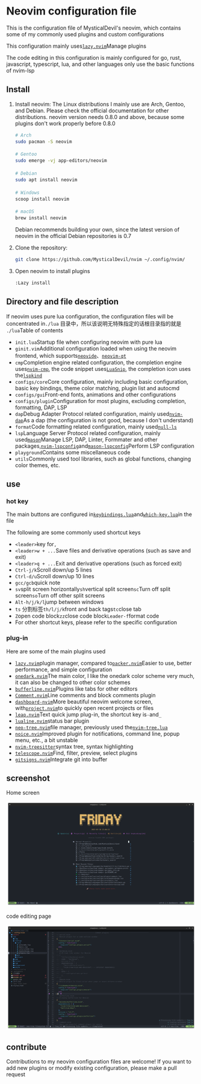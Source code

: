 # Neovim configuration file

This is the configuration file of MysticalDevil's neovim, which contains some of my commonly used plugins and custom configurations

This configuration mainly uses[`lazy.nvim`](https://github.com/folke/lazy.nvim)Manage plugins

The code editing in this configuration is mainly configured for go, rust, javascript, typescript, lua, and other languages ​​only use the basic functions of nvim-lsp

## Install

1.  Install neovim:
    The Linux distributions I mainly use are Arch, Gentoo, and Debian. Please check the official documentation for other distributions. neovim version needs 0.8.0 and above, because some plugins don't work properly before 0.8.0

    ```bash
    # Arch
    sudo pacman -S neovim

    # Gentoo
    sudo emerge -vj app-editors/neovim

    # Debian
    sudo apt install neovim

    # Windows
    scoop install neovim

    # macOS
    brew install neovim
    ```

    Debian recommends building your own, since the latest version of neovim in the official Debian repositories is 0.7

2.  Clone the repository:

    ```bash
    git clone https://github.com/MysticalDevil/nvim ~/.config/nvim/
    ```

3.  Open neovim to install plugins

    ```bash
    :Lazy install
    ```

## Directory and file description

If neovim uses pure lua configuration, the configuration files will be concentrated in`./lua` 目录中，所以该说明无特殊指定的话根目录指的就是 `./lua`Table of contents

-   `init.lua`Startup file when configuring neovim with pure lua
-   `ginit.vim`Additional configuration loaded when using the neovim frontend, which supports[`neovide`](https://github.com/neovide/neovide)、[`neovim-qt`](https://github.com/equalsraf/neovim-qt)
-   `cmp`Completion engine related configuration, the completion engine uses[`nvim-cmp`](https://github.com/hrsh7th/nvim-cmp), the code snippet uses[`LuaSnip`](https://github.com/L3MON4D3/LuaSnip), the completion icon uses the[`lspkind`](https://github.com/onsails/lspkind.nvim)
-   `configs/core`Core configuration, mainly including basic configuration, basic key bindings, theme color matching, plugin list and autocmd
-   `configs/gui`Front-end fonts, animations and other configurations
-   `configs/plugin`Configuration for most plugins, excluding completion, formatting, DAP, LSP
-   `dap`Debug Adapter Protocol related configuration, mainly used[`nvim-dap`](https://github.com/mfussenegger/nvim-dap)As a dap (the configuration is not good, because I don't understand)
-   `format`Code formatting related configuration, mainly used[`null-ls`](https://github.com/jose-elias-alvarez/null-ls.nvim)
-   `lsp`Language Server Protocol related configuration, mainly used[`mason`](https://github.com/williamboman/mason.nvim)Manage LSP, DAP, Linter, Formmater and other packages,[`nvim-lspconfig`](https://github.com/neovim/nvim-lspconfig)and[`mason-lspconfig`](https://github.com/williamboman/mason-lspconfig.nvim)Perform LSP configuration
-   `playground`Contains some miscellaneous code
-   `utils`Commonly used tool libraries, such as global functions, changing color themes, etc.

## use

### hot key

The main buttons are configured in[`keybindings.lua`](./lua/configs/core/keybindings.lua)and[`which-key.lua`](./lua/configs/plugin/whick-key.lua)in the file

The following are some commonly used shortcut keys

-   `<leader>`key for`,`
-   `<leader>w + ...`Save files and derivative operations (such as save and exit)
-   `<leader>q + ...`Exit and derivative operations (such as forced exit)
-   `Ctrl-j/k`Scroll down/up 5 lines
-   `Ctrl-d/u`Scroll down/up 10 lines
-   `gcc/gcb`quick note
-   `sv`split screen horizontally`sh`vertical split screen`sc`Turn off split screen`so`Turn off other split screens
-   `Alt-h/j/k/l`jump between windows
-   `ts` 分割标签`th/l/j/k`front and back tags`tc`close tab
-   `Z`open code block`zz`close code block`Leader-f`format code
-   For other shortcut keys, please refer to the specific configuration

### plug-in

Here are some of the main plugins used

-   [`lazy.nvim`](https://github.com/folke/lazy.nvim)plugin manager, compared to[`packer.nvim`](https://github.com/wbthomason/packer.nvim)Easier to use, better performance, and simple configuration
-   [`onedark.nvim`](https://github.com/navarasu/onedark.nvim)The main color, I like the onedark color scheme very much, it can also be changed to other color schemes
-   [`bufferline.nvim`](https://github.com/akinsho/bufferline.nvim)Plugins like tabs for other editors
-   [`Comment.nvim`](`https://github.com/numToStr/Comment.nvim`)Line comments and block comments plugin
-   [`dashboard-nvim`](https://github.com/glepnir/dashboard-nvim)More beautiful neovim welcome screen, with[`project.nvim`](https://github.com/ahmedkhalf/project.nvim)to quickly open recent projects or files
-   [`leap.nvim`](https://github.com/ggandor/leap.nvim)Text quick jump plug-in, the shortcut key is`-`and`_`
-   [`lualine.nvim`](https://github.com/nvim-lualine/lualine.nvim)status bar plugin
-   [`neo-tree.nvim`](https://github.com/nvim-neo-tree/neo-tree.nvim)file manager, previously used the[`nvim-tree.lua`](https://github.com/nvim-tree/nvim-tree.lua)
-   [`noice.nvim`](https://github.com/folke/noice.nvim)Improved plugin for notifications, command line, popup menu, etc., a bit unstable
-   [`nvim-treesitter`](https://github.com/nvim-treesitter/nvim-treesitter)syntax tree, syntax highlighting
-   [`telescope.nvim`](https://github.com/nvim-telescope/telescope.nvim)Find, filter, preview, select plugins
-   [`gitsigns.nvim`](https://github.com/lewis6991/gitsigns.nvim)Integrate git into buffer

## screenshot

Home screen

![image-20230310210526742](./assets/image-20230310210526742.png)

code editing page

![image-20230310210623206](./assets/image-20230310210623206.png)

## contribute

Contributions to my neovim configuration files are welcome! If you want to add new plugins or modify existing configuration, please make a pull request
